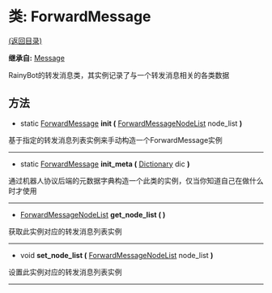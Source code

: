 # 类: ForwardMessage  
[(返回目录)](README.md)  
  
**继承自:** [Message](Message.md)  
  
RainyBot的转发消息类，其实例记录了与一个转发消息相关的各类数据  
  
## 方法 
  
- static [ForwardMessage](ForwardMessage.md) **init (** [ForwardMessageNodeList](ForwardMessageNodeList.md) node_list **)**  
  
基于指定的转发消息列表实例来手动构造一个ForwardMessage实例  
  
---  
  
- static [ForwardMessage](ForwardMessage.md) **init_meta (** [Dictionary](https://docs.godotengine.org/en/latest/classes/class_dictionary.html) dic **)**  
  
通过机器人协议后端的元数据字典构造一个此类的实例，仅当你知道自己在做什么时才使用  
  
---  
  
-  [ForwardMessageNodeList](ForwardMessageNodeList.md) **get_node_list ( )**  
  
获取此实例对应的转发消息列表实例  
  
---  
  
-  void **set_node_list (** [ForwardMessageNodeList](ForwardMessageNodeList.md) node_list **)**  
  
设置此实例对应的转发消息列表实例  
  
---  
  

